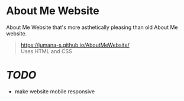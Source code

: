 # About Me Website
About Me Website that's more asthetically pleasing than old About Me website.  
> https://jumana-s.github.io/AboutMeWebsite/  
Uses HTML and CSS

# *TODO*
* make website mobile responsive
